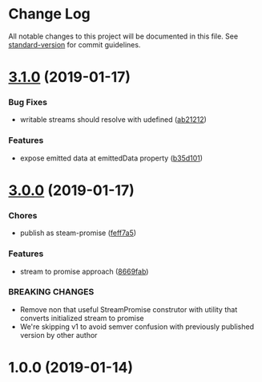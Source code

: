 # Change Log

All notable changes to this project will be documented in this file. See [standard-version](https://github.com/conventional-changelog/standard-version) for commit guidelines.

<a name="3.1.0"></a>
# [3.1.0](https://github.com/medikoo/stream-promise/compare/v3.0.0...v3.1.0) (2019-01-17)


### Bug Fixes

* writable streams should resolve with udefined ([ab21212](https://github.com/medikoo/stream-promise/commit/ab21212))


### Features

* expose emitted data at emittedData property ([b35d101](https://github.com/medikoo/stream-promise/commit/b35d101))



<a name="3.0.0"></a>
# [3.0.0](https://github.com/medikoo/stream-promise/compare/v1.0.0...v3.0.0) (2019-01-17)


### Chores

* publish as steam-promise ([feff7a5](https://github.com/medikoo/stream-promise/commit/feff7a5))


### Features

* stream to promise approach ([8669fab](https://github.com/medikoo/stream-promise/commit/8669fab))


### BREAKING CHANGES

* Remove non that useful StreamPromise construtor with utility
that converts initialized stream to promise
* We're skipping v1 to avoid semver confusion with
previously published version by other author



<a name="1.0.0"></a>
# 1.0.0 (2019-01-14)
